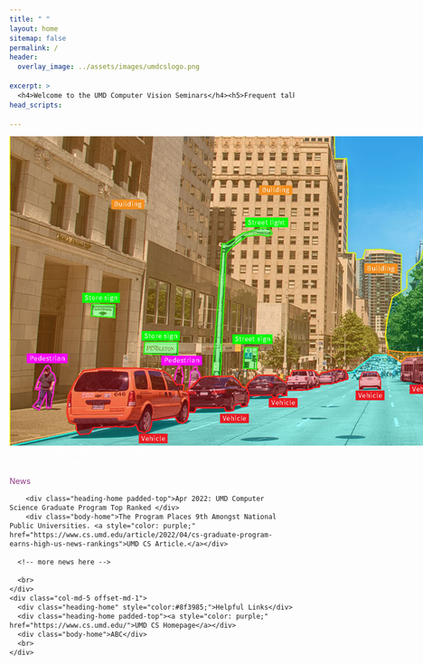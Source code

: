 ```yaml
---
title: " "
layout: home
sitemap: false
permalink: /
header:
  overlay_image: ../assets/images/umdcslogo.png

excerpt: >
  <h4>Welcome to the UMD Computer Vision Seminars</h4><h5>Frequent talks given by students, researchers, faculty, and other guests.</h5>
head_scripts:

---
```

<main role="main" class="container-fluid">
  <div class="row">
    <div class="col-md-12 image-wrapper">
      <img src="../assets/images/website_chosen_square.png" class="img-responsive full-width" style="max-width: 1000%;">
      <div class="over-text d-none d-md-none d-lg-block">
	  <div class="heading" style="color:white;">Welcome to the UMD Computer Vision Seminars</div>
	  <div class="body-home" style="color:white">Frequent talks given by students, researchers, faculty, and other guests.
	  </div>
      </div>
    </div>
  </div>
</main>
<br>
<main role="main" class="container">
  <div class="row">
    <div class="col-md-5 offset-md-1">
      <div class="heading-home" style="color:#8f3985;">News</div>
      
	    <div class="heading-home padded-top">Apr 2022: UMD Computer Science Graduate Program Top Ranked </div>
	    <div class="body-home">The Program Places 9th Amongst National Public Universities. <a style="color: purple;" href="https://www.cs.umd.edu/article/2022/04/cs-graduate-program-earns-high-us-news-rankings">UMD CS Article.</a></div>

      <!-- more news here -->

      <br>
    </div>
    <div class="col-md-5 offset-md-1">
      <div class="heading-home" style="color:#8f3985;">Helpful Links</div>
      <div class="heading-home padded-top"><a style="color: purple;" href="https://www.cs.umd.edu/">UMD CS Homepage</a></div>
      <div class="body-home">ABC</div>
      <br>
    </div>
  </div>
</main> <!-- container -->
